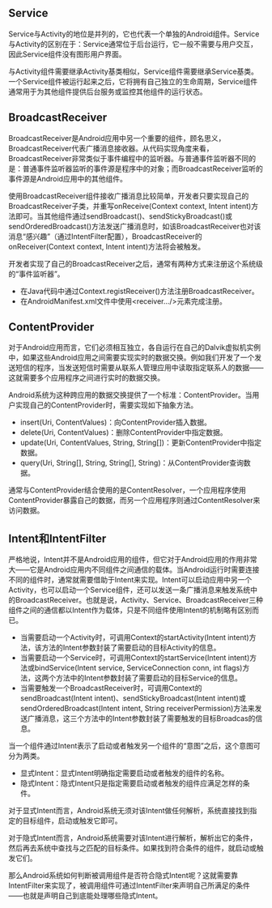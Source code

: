 ## Service
Service与Activity的地位是并列的，它也代表一个单独的Android组件。Service与Activity的区别在于：Service通常位于后台运行，它一般不需要与用户交互，因此Service组件没有图形用户界面。

与Activity组件需要继承Activity基类相似，Service组件需要继承Service基类。一个Service组件被运行起来之后，它将拥有自己独立的生命周期，Service组件通常用于为其他组件提供后台服务或监控其他组件的运行状态。
## BroadcastReceiver
BroadcastReceiver是Android应用中另一个重要的组件，顾名思义，BroadcastReceiver代表广播消息接收器。从代码实现角度来看，BroadcastReceiver非常类似于事件编程中的监听器。与普通事件监听器不同的是：普通事件监听器监听的事件源是程序中的对象；而BroadcastReceiver监听的事件源是Android应用中的其他组件。

使用BroadcastReceiver组件接收广播消息比较简单，开发者只要实现自己的BroadcastReceiver子类，并重写onReceive(Context context, Intent intent)方法即可。当其他组件通过sendBroadcast()、sendStickyBroadcast()或sendOrderedBroadcast()方法发送广播消息时，如该BroadcastReceiver也对该消息“感兴趣”（通过IntentFilter配置），BroadcastReceiver的onReceiver(Context context, Intent intent)方法将会被触发。

开发者实现了自己的BroadcastReceiver之后，通常有两种方式来注册这个系统级的“事件监听器”。

+ 在Java代码中通过Context.registReceiver()方法注册BroadcastReceiver。
+ 在AndroidManifest.xml文件中使用<receiver.../>元素完成注册。
## ContentProvider
对于Android应用而言，它们必须相互独立，各自运行在自己的Dalvik虚拟机实例中，如果这些Android应用之间需要实现实时的数据交换。例如我们开发了一个发送短信的程序，当发送短信时需要从联系人管理应用中读取指定联系人的数据——这就需要多个应用程序之间进行实时的数据交换。

Android系统为这种跨应用的数据交换提供了一个标准：ContentProvider。当用户实现自己的ContentProvider时，需要实现如下抽象方法。

+ insert(Uri, ContentValues)：向ContentProvider插入数据。
+ delete(Uri, ContentValues)：删除ContentProvider中指定数据。
+ update(Uri, ContentValues, String, String[])：更新ContentProvider中指定数据。
+ query(Uri, String[], String, String[], String)：从ContentProvider查询数据。

通常与ContentProvider结合使用的是ContentResolver，一个应用程序使用ContentProvider暴露自己的数据，而另一个应用程序则通过ContentResolver来访问数据。
## Intent和IntentFilter
严格地说，Intent并不是Android应用的组件，但它对于Android应用的作用非常大——它是Android应用内不同组件之间通信的载体。当Android运行时需要连接不同的组件时，通常就需要借助于Intent来实现。Intent可以启动应用中另一个Activity，也可以启动一个Service组件，还可以发送一条广播消息来触发系统中的BroadcastReceiver。也就是说，Activity、Service、BroadcastReceiver三种组件之间的通信都以Intent作为载体，只是不同组件使用Intent的机制略有区别而已。

+ 当需要启动一个Activity时，可调用Context的startActivity(Intent intent)方法，该方法的Intent参数封装了需要启动的目标Activity的信息。
+ 当需要启动一个Service时，可调用Context的startService(Intent intent)方法或bindService(Intent service, ServiceConnection conn, int flags)方法，这两个方法中的Intent参数封装了需要启动的目标Service的信息。
+ 当需要触发一个BroadcastReceiver时，可调用Context的sendBroadcast(Intent intent)、sendStickyBroadcast(Intent intent)或sendOrderedBroadcast(Intent intent, String receiverPermission)方法来发送广播消息，这三个方法中的Intent参数封装了需要触发的目标Broadcas的信息。

当一个组件通过Intent表示了启动或者触发另一个组件的“意图”之后，这个意图可分为两类。

+ 显式Intent：显式Intent明确指定需要启动或者触发的组件的名称。
+ 隐式Intent：隐式Intent只是指定需要启动或者触发的组件应满足怎样的条件。

对于显式Intent而言，Android系统无须对该Intent做任何解析，系统直接找到指定的目标组件，启动或触发它即可。

对于隐式Intent而言，Android系统需要对该Intent进行解析，解析出它的条件，然后再去系统中查找与之匹配的目标条件。如果找到符合条件的组件，就启动或触发它们。

那么Android系统如何判断被调用组件是否符合隐式Intent呢？这就需要靠IntentFilter来实现了，被调用组件可通过IntentFilter来声明自己所满足的条件——也就是声明自己到底能处理哪些隐式Intent。